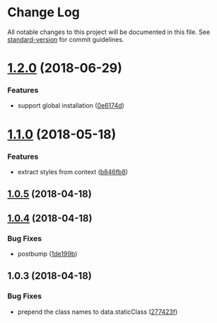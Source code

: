 # Change Log

All notable changes to this project will be documented in this file. See [standard-version](https://github.com/conventional-changelog/standard-version) for commit guidelines.

<a name="1.2.0"></a>
# [1.2.0](https://github.com/fjc0k/vue-css-modules/compare/v1.1.0...v1.2.0) (2018-06-29)


### Features

* support global installation ([0e6174d](https://github.com/fjc0k/vue-css-modules/commit/0e6174d))



<a name="1.1.0"></a>
# [1.1.0](https://github.com/fjc0k/vue-css-modules/compare/v1.0.5...v1.1.0) (2018-05-18)


### Features

* extract styles from context ([b846fb8](https://github.com/fjc0k/vue-css-modules/commit/b846fb8))



<a name="1.0.5"></a>
## [1.0.5](https://github.com/fjc0k/vue-css-modules/compare/v1.0.4...v1.0.5) (2018-04-18)



<a name="1.0.4"></a>
## [1.0.4](https://github.com/fjc0k/vue-css-modules/compare/v1.0.3...v1.0.4) (2018-04-18)


### Bug Fixes

* postbump ([1de199b](https://github.com/fjc0k/vue-css-modules/commit/1de199b))



<a name="1.0.3"></a>
## 1.0.3 (2018-04-18)


### Bug Fixes

* prepend the class names to data.staticClass ([277423f](https://github.com/fjc0k/vue-css-modules/commit/277423f))
